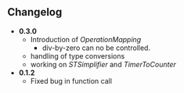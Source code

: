 #

## Changelog

* **0.3.0**
  * Introduction of *OperationMapping*
    * div-by-zero can no be controlled.
  * handling of type conversions
  * working on *STSimplifier* and *TimerToCounter*
* **0.1.2**
    * Fixed bug in function call

